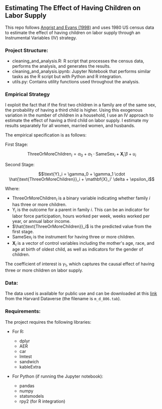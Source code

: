## Estimating The Effect of Having Children on Labor Supply
This repo follows [Angrist and Evans (1998)](http://piketty.pse.ens.fr/fichiers/enseig/ecoineg/articl/AngristEvans1998.pdf) and uses 1980 US census data to estimate the effect of having children on labor supply through an Instrumental Variables (IV) strategy.

### Project Structure:

- cleaning_and_analysis.R: R script that processes the census data, performs the analysis, and generates the results.
- cleaning_and_analysis.ipynb: Jupyter Notebook that performs similar tasks as the R script but with Python and R integration.
- utils.py: Contains utility functions used throughout the analysis.

### Empirical Strategy
I exploit the fact that if the first two children in a family are of the same sex, the probability of having a third child is higher.
Using this exogenous variation in the number of children in a household, I use an IV approach to estimate the effect of having a third child on labor supply.
I estimate my results separately for all women, married women, and husbands.

The empirical specification is as follows:

First Stage:
```math
\text{ThreeOrMoreChildren}_i = \alpha_0 + \alpha_1 \cdot \text{SameSex}_i + \mathbf{X}_i' \beta + u_i
```

Second Stage:
```math
\text{Y}_i = \gamma_0 + \gamma_1 \cdot \hat{\text{ThreeOrMoreChildren}}_i + \mathbf{X}_i' \delta + \epsilon_i
```

Where:
- $\text{ThreeOrMoreChildren}_i$ is a binary variable indicating whether family $i$ has three or more children.
- $\text{Y}_i$ is the outcome for a parent in family $i$. This can be an indicator for labor force participation, hours worked per week, weeks worked per year, or annual labor income.
- $\hat{\text{ThreeOrMoreChildren}}_i$ is the predicted value from the first stage.
- $\text{SameSex}_i$ is the instrument for having three or more children.
- $\mathbf{X}_i$ is a vector of control variables including the mother's age, race, and age at birth of oldest child, as well as indicators for the gender of children.

The coefficient of interest is $\gamma_1$, which captures the causal effect of having three or more children on labor supply.

### Data:
The data used is available for public use and can be downloaded at this [link](https://dataverse.harvard.edu/dataset.xhtml?persistentId=hdl:1902.1/11288) from the Harvard Dataverse (the filename is `m_d_806.tab`).


### Requirements:
The project requires the following libraries:

- For R:
  - dplyr
  - AER
  - car
  - lmtest
  - sandwich
  - kableExtra

- For Python (if running the Jupyter notebook):
  - pandas
  - numpy
  - statsmodels
  - rpy2 (for R integration)
